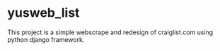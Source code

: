 # yusweb_list
This project is a simple webscrape and redesign of craiglist.com using python django framework. 
